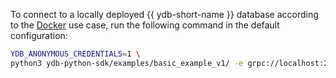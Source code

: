 To connect to a locally deployed {{ ydb-short-name }} database according to the [Docker](../../../../../quickstart.md) use case, run the following command in the default configuration:

```bash
YDB_ANONYMOUS_CREDENTIALS=1 \
python3 ydb-python-sdk/examples/basic_example_v1/ -e grpc://localhost:2136 -d /local
```

